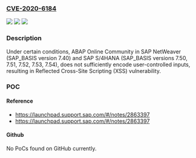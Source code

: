 ### [CVE-2020-6184](https://cve.mitre.org/cgi-bin/cvename.cgi?name=CVE-2020-6184)
![](https://img.shields.io/static/v1?label=Product&message=Automated%20Note%20Search%20Tool%20(SAP%20Basis)&color=blue)
![](https://img.shields.io/static/v1?label=Version&message=%3C7.0%20&color=brighgreen)
![](https://img.shields.io/static/v1?label=Vulnerability&message=Missing%20Authorization%20Check&color=brighgreen)

### Description

Under certain conditions, ABAP Online Community in SAP NetWeaver (SAP_BASIS version 7.40) and SAP S/4HANA (SAP_BASIS versions 7.50, 7.51, 7.52, 7.53, 7.54), does not sufficiently encode user-controlled inputs, resulting in Reflected Cross-Site Scripting (XSS) vulnerability.

### POC

#### Reference
- https://launchpad.support.sap.com/#/notes/2863397
- https://launchpad.support.sap.com/#/notes/2863397

#### Github
No PoCs found on GitHub currently.

